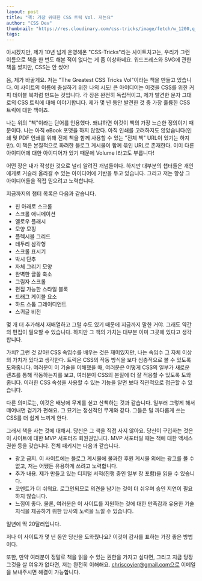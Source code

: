 ```yaml
---
layout: post
title: "책: 가장 위대한 CSS 트릭 Vol. 저는요"
author: "CSS Dev"
thumbnail: "https://res.cloudinary.com/css-tricks/image/fetch/w_1200,q_auto,f_auto/https://css-tricks.com/wp-content/uploads/2017/05/Book-Cover-1.png"
tags: 
---
```



아시겠지만, 제가 10년 넘게 운영해온 "CSS-Tricks"라는 사이트치고는, 우리가 그런 이름으로 책을 한 번도 해본 적이 없다는 게 좀 이상하네요. 워드프레스와 SVG에 관한 책을 썼지만, CSS는 안 썼어!

음, 제가 바꿀게요. 저는 "The Greatest CSS Tricks Vol"이라는 책을 만들고 있습니다. 이 사이트의 이름에 충실하기 위한 나의 시도! 큰 아이디어는 이것을 CSS를 위한 커피 테이블 북처럼 만드는 것입니다. 각 장은 완전히 독립적이고, 제가 발견한 문자 그대로의 CSS 트릭에 대해 이야기합니다. 제가 몇 년 동안 발견한 것 중 가장 훌륭한 CSS 트릭에 대한 책이죠.

나는 위의 "책"이라는 단어를 인용했다. 왜냐하면 이것이 책의 가장 느슨한 정의이기 때문이다. 나는 아직 eBook 포맷을 하지 않았다. 아직 인쇄를 고려하지도 않았습니다(인쇄 및 PDF 인쇄를 위해 전체 책을 함께 사용할 수 있는 "전체 책" URL이 있기는 하지만). 이 책은 본질적으로 화려한 블로그 게시물이 함께 묶인 URL로 존재한다. 이미 다른 아이디어에 대한 아이디어가 있기 때문에 Volume I라고도 부릅니다!

어떤 장은 내가 작성한 것으로 널리 알려진 개념들이다. 하지만 대부분의 챕터들은 개인에게로 거슬러 올라갈 수 있는 아이디어에 기반을 두고 있습니다. 그리고 저는 항상 그 아이디어들을 직접 믿으려고 노력합니다.

지금까지의 챕터 목록은 다음과 같습니다.

- 핀 아래로 스크롤
- 스크롤 애니메이션
- 옐로우 플래시
- 모양 모핑
- 플렉시블 그리드
- 테두리 삼각형
- 스크롤 표시기
- 박시 단추
- 자체 그리기 모양
- 완벽한 글꼴 축소
- 그림자 스크롤
- 편집 가능한 스타일 블록
- 드래그 게이블 요소
- 하드 스톱 그레이디언트
- 스퀴글 비전

몇 개 더 추가해서 재배열하고 그럴 수도 있기 때문에 지금까지 말한 거야. 그래도 약간의 편집이 필요할 수 있습니다. 하지만 그 책의 가치는 대부분 이미 그곳에 있다고 생각합니다.

가치? 그런 것 같아! CSS 속임수를 배우는 것은 재미있지만, 나는 속임수 그 자체 이상의 가치가 있다고 생각한다. 트릭은 CSS의 작동 방식을 보다 심층적으로 볼 수 있도록 도와줍니다. 여러분이 이 기술을 이해했을 때, 여러분은 어떻게 CSS의 일부가 새로운 렌즈를 통해 작동하는지를 보고, 여러분이 CSS의 본질에 더 잘 적응할 수 있도록 도와줍니다. 이러한 CSS 속성을 사용할 수 있는 기능을 알면 보다 직관적으로 접근할 수 있습니다.

다른 의미로는, 이것은 배낭에 무게를 싣고 산책하는 것과 같습니다. 일부러 그렇게 해서 떼어내면 걷기가 편해요. 그 묘기는 정신적인 무게와 같다. 그들은 덜 까다롭게 쓰는 CSS를 더 쉽게 느끼게 한다.

그래서 책을 사는 것에 대해서. 당신은 그 책을 직접 사지 않아요. 당신이 구입하는 것은 이 사이트에 대한 MVP 서포터즈 회원권입니다. MVP 서포터일 때는 책에 대한 액세스 권한 등을 갖습니다. 전체 패키지는 다음과 같습니다.

- 광고 금지.
이 사이트에는 블로그 게시물에 불과한 후원 게시물 외에는 광고를 볼 수 없고, 저는 어쨌든 유용하게 쓰려고 노력합니다.
- 추가 내용.
제가 만들고 있는 디지털 서적(진행 중인 일부 장 포함)을 읽을 수 있습니다.
- 코멘트가 더 쉬워요.
로그인되므로 의견을 남기는 것이 더 쉬우며 승인 지연이 필요하지 않습니다.
- 느낌이 좋다.
물론, 여러분은 이 사이트를 지원하는 것에 대한 만족감과 유용한 기술 지식을 제공하기 위한 당사의 노력을 느낄 수 있습니다.

일년에 딱 20달러입니다.

저나 이 사이트가 몇 년 동안 당신을 도와줬나요? 이것이 감사를 표하는 가장 좋은 방법이다.

또한, 만약 여러분이 정말로 책을 읽을 수 있는 권한을 가지고 싶다면, 그리고 지금 당장 그것을 살 여유가 없다면, 저는 완전히 이해해요. chriscoyier@gmail.com으로 이메일을 보내주시면 해결이 가능합니다.